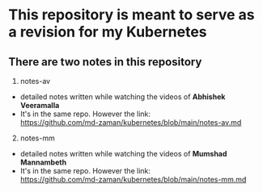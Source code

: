# This repository is meant to serve as a revision for my Kubernetes

## There are two notes in this repository
1. notes-av
- detailed notes written while watching the videos of **Abhishek Veeramalla**
- It's in the same repo. However the link: \
https://github.com/md-zaman/kubernetes/blob/main/notes-av.md

2. notes-mm
- detailed notes written while watching the videos of **Mumshad Mannambeth**
- It's in the same repo. However the link: \
https://github.com/md-zaman/kubernetes/blob/main/notes-mm.md